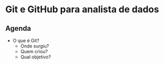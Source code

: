 # Git e GitHub para analista de dados

## Agenda

- O que é Git?
  - Onde surgiu?
  - Quem criou?
  - Qual objetivo?


